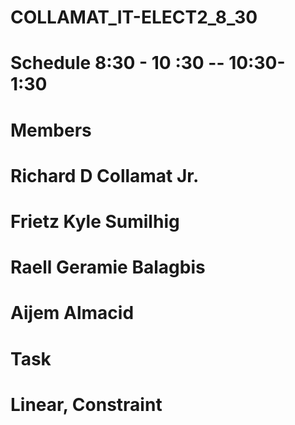 # COLLAMAT_IT-ELECT2_8_30
# Schedule 8:30 - 10 :30  -- 10:30- 1:30
# Members
# Richard D Collamat Jr.
# Frietz Kyle Sumilhig
# Raell Geramie Balagbis
# Aijem Almacid
# Task
# Linear, Constraint 
